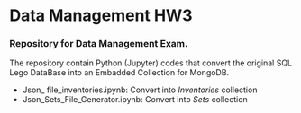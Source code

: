 # Data Management HW3
### Repository for Data Management Exam. ###  
The repository contain Python (Jupyter) codes that convert the original SQL Lego DataBase into an Embadded Collection for MongoDB.
- Json_ file_inventories.ipynb: Convert into _Inventories_ collection 
- Json_Sets_File_Generator.ipynb: Convert into _Sets_ collection
